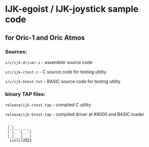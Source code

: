 # IJK-egoist / IJK-joystick sample code

## for Oric-1 and Oric Atmos

### Sources:

`src/ijk-driver.s` - assembler source code

`src/ijk-ctest.c` - C source code for testing utility

`src/ijk-btest.txt` - BASIC source code for testing utility

### binary TAP files:

`release/ijk-ctest.tap` - compiled C utility

`release/ijk-btest.tap` - compiled driver at #9000 and BASIC loader

```
  _
 |_|___ ___
 | |_ -|_ -|
 |_|___|___|
  iss(c)2022

```
